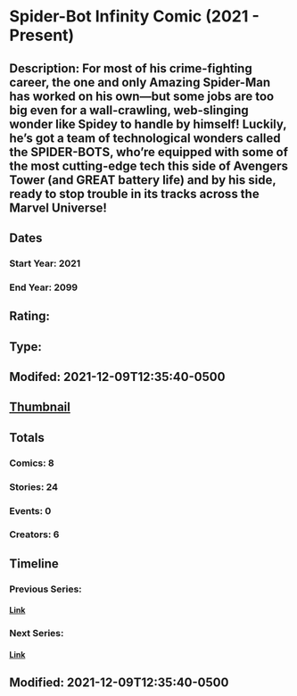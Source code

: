 # Spider-Bot Infinity Comic (2021 - Present)
## Description: For most of his crime-fighting career, the one and only Amazing Spider-Man has worked on his own—but some jobs are too big even for a wall-crawling, web-slinging wonder like Spidey to handle by himself! Luckily, he’s got a team of technological wonders called the SPIDER-BOTS, who’re equipped with some of the most cutting-edge tech this side of Avengers Tower (and GREAT battery life) and by his side, ready to stop trouble in its tracks across the Marvel Universe!

## Dates
### Start Year: 2021
### End Year: 2099
## Rating: 
## Type: 
## Modifed: 2021-12-09T12:35:40-0500
## [Thumbnail](http://i.annihil.us/u/prod/marvel/i/mg/8/a0/61b23da3db067.png)
## Totals
### Comics: 8
### Stories: 24
### Events: 0
### Creators: 6
## Timeline
### Previous Series: 
#### [Link]()
### Next Series: 
#### [Link]()
## Modified: 2021-12-09T12:35:40-0500